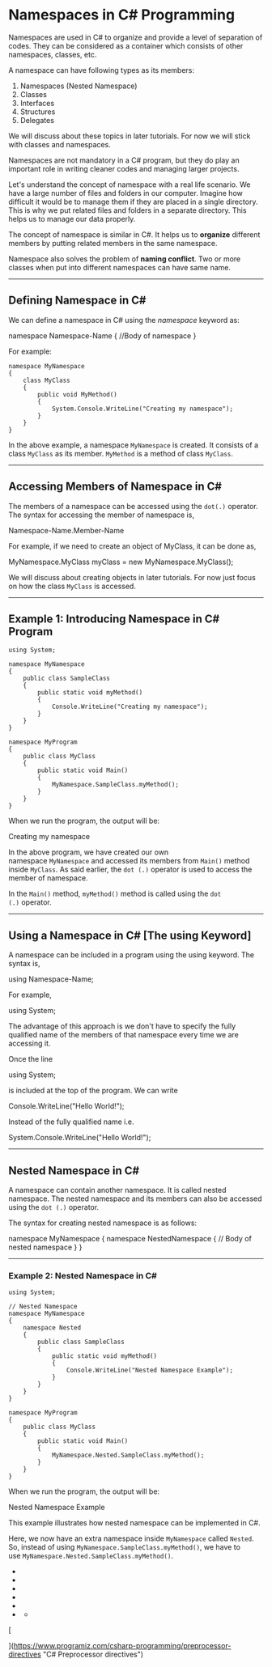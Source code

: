 # Namespaces in C# Programming

Namespaces are used in C# to organize and provide a level of separation of codes. They can be considered as a container which consists of other namespaces, classes, etc.

A namespace can have following types as its members:

1. Namespaces (Nested Namespace)
2. Classes
3. Interfaces
4. Structures
5. Delegates

We will discuss about these topics in later tutorials. For now we will stick with classes and namespaces.

Namespaces are not mandatory in a C# program, but they do play an important role in writing cleaner codes and managing larger projects.

Let's understand the concept of namespace with a real life scenario. We have a large number of files and folders in our computer. Imagine how difficult it would be to manage them if they are placed in a single directory. This is why we put related files and folders in a separate directory. This helps us to manage our data properly.

The concept of namespace is similar in C#. It helps us to **organize** different members by putting related members in the same namespace.

Namespace also solves the problem of **naming conflict**. Two or more classes when put into different namespaces can have same name.

---

## Defining Namespace in C#

We can define a namespace in C# using the _namespace_ keyword as:

namespace Namespace-Name
{
    //Body of namespace
}

For example:

```
namespace MyNamespace
{
    class MyClass
    {
        public void MyMethod()
        {
            System.Console.WriteLine("Creating my namespace");
		}
	}
}
```

In the above example, a namespace `MyNamespace` is created. It consists of a class `MyClass` as its member. `MyMethod` is a method of class `MyClass`.

---

## Accessing Members of Namespace in C#

The members of a namespace can be accessed using the `dot(.)` operator. The syntax for accessing the member of namespace is,

Namespace-Name.Member-Name

For example, if we need to create an object of MyClass, it can be done as,

MyNamespace.MyClass myClass = new MyNamespace.MyClass();

We will discuss about creating objects in later tutorials. For now just focus on how the class `MyClass` is accessed.

---

## Example 1: Introducing Namespace in C# Program

```
using System;

namespace MyNamespace
{
    public class SampleClass
    {
        public static void myMethod()
        {
            Console.WriteLine("Creating my namespace");
        }
    }
}
 
namespace MyProgram
{
    public class MyClass
    {
        public static void Main()
        {
            MyNamespace.SampleClass.myMethod();
        }
    }
}
```

When we run the program, the output will be:

Creating my namespace

In the above program, we have created our own namespace `MyNamespace` and accessed its members from `Main()` method inside `MyClass`. As said earlier, the `dot (.)` operator is used to access the member of namespace.

In the `Main()` method, `myMethod()` method is called using the `dot (.)` operator.

---

## Using a Namespace in C# [The using Keyword]

A namespace can be included in a program using the using keyword. The syntax is,

using Namespace-Name;

For example,

using System;

The advantage of this approach is we don't have to specify the fully qualified name of the members of that namespace every time we are accessing it.

Once the line

using System;

is included at the top of the program. We can write

Console.WriteLine("Hello World!");

Instead of the fully qualified name i.e.

System.Console.WriteLine("Hello World!");

---

## Nested Namespace in C#

A namespace can contain another namespace. It is called nested namespace. The nested namespace and its members can also be accessed using the `dot (.)` operator.

The syntax for creating nested namespace is as follows:

namespace MyNamespace
{
    namespace NestedNamespace
    {
        // Body of nested namespace
	}
}

---

### Example 2: Nested Namespace in C#

```
using System;
 
// Nested Namespace
namespace MyNamespace
{
    namespace Nested
    {
        public class SampleClass
        {
            public static void myMethod()
            {
                Console.WriteLine("Nested Namespace Example");
            }
        }
    }
}
 
namespace MyProgram
{
    public class MyClass
    {
        public static void Main()
        {
            MyNamespace.Nested.SampleClass.myMethod();
        }
    }
}
```

When we run the program, the output will be:

Nested Namespace Example

This example illustrates how nested namespace can be implemented in C#.

Here, we now have an extra namespace inside `MyNamespace` called `Nested`. So, instead of using `MyNamespace.SampleClass.myMethod()`, we have to use `MyNamespace.Nested.SampleClass.myMethod()`.

- [](https://www.programiz.com/csharp-programming/namespaces#what-is-namespace)
- [](https://www.programiz.com/csharp-programming/namespaces#defining-namespace)
- [](https://www.programiz.com/csharp-programming/namespaces#access-members)
- [](https://www.programiz.com/csharp-programming/namespaces#introducing-namespace)
- [](https://www.programiz.com/csharp-programming/namespaces#using-keyword)
- [](https://www.programiz.com/csharp-programming/namespaces#nested-namespace)
    - [](https://www.programiz.com/csharp-programming/namespaces#example-nested)

[

  


](https://www.programiz.com/csharp-programming/preprocessor-directives "C# Preprocessor directives")